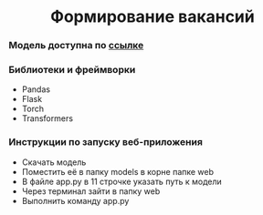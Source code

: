 <h1 align="center">Формирование вакансий</h1>

### Модель доступна по <a href="https://drive.google.com/file/d/1a-o-HGmqrslVKZeUEBC2yGgW9RxxM8xX/view?usp=drive_link">ссылке<a/>

### Библиотеки и фреймворки

<ul>
  <li>
    Pandas
  </li>
  <li>
    Flask
  </li>
  <li>
    Torch
  </li>
  <li>
    Transformers
  </li>
</ul>

### Инструкции по запуску веб-приложения
 
<ul>
  <li>Скачать модель</li>
  <li>Поместить её в папку models в корне папке web</li>
  <li>В файле app.py в 11 строчке указать путь к модели</li>
  <li>Через терминал зайти в папку web</li>
  <li>Выполнить команду app.py</li>
</ul>
